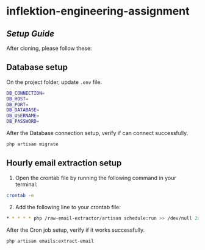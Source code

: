 # inflektion-engineering-assignment
## _Setup Guide_
After cloning, please follow these:

## Database setup

On the project folder, update ```.env``` file.

```sh
DB_CONNECTION=
DB_HOST=
DB_PORT=
DB_DATABASE=
DB_USERNAME=
DB_PASSWORD=
```
After the Database connection setup, verify if can connect successfully.
```sh
php artisan migrate
```

## Hourly email extraction setup
1. Open the crontab file by running the following command in your terminal:
```sh
crontab -e
```
2. Add the following line to your crontab file:
```sh
* * * * * php /raw-email-extractor/artisan schedule:run >> /dev/null 2>&1
```
After the Cron job setup, verify if it works successfully.
```sh
php artisan emails:extract-email
```